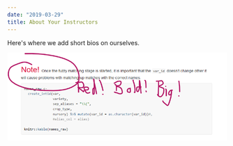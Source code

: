 ```yaml
---
date: "2019-03-29"
title: About Your Instructors
---
```


Here's where we add short bios on ourselves. 

![](test.png)

